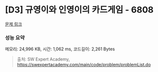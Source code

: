 # [D3] 규영이와 인영이의 카드게임 - 6808 

[문제 링크](https://swexpertacademy.com/main/code/problem/problemDetail.do?contestProbId=AWgv9va6HnkDFAW0) 

### 성능 요약

메모리: 24,996 KB, 시간: 1,062 ms, 코드길이: 2,261 Bytes



> 출처: SW Expert Academy, https://swexpertacademy.com/main/code/problem/problemList.do